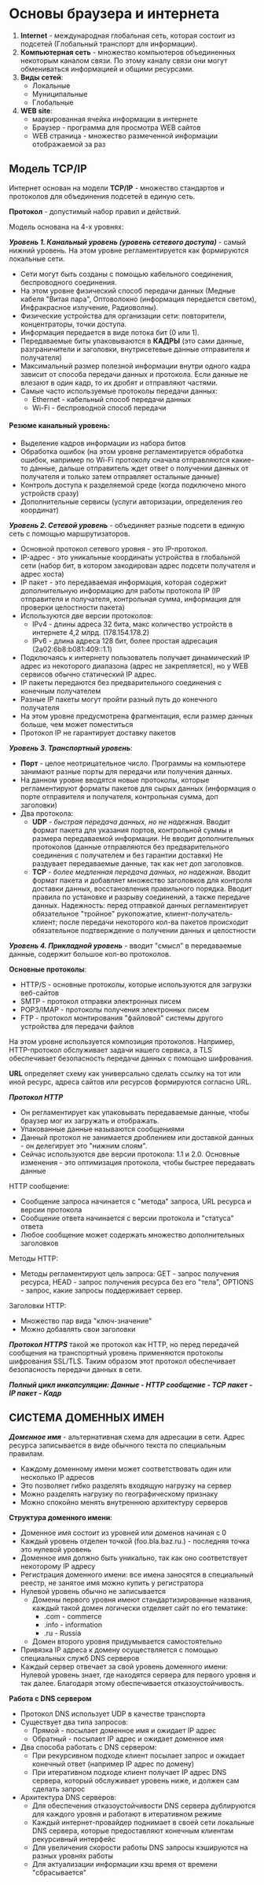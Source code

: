 # Основы браузера и интернета
1. **Internet** - международная глобальная сеть, которая состоит из подсетей (Глобальный транспорт для информации).
2. **Компьютерная сеть** - множество компьютеров объединенных некоторым каналом связи.
По этому каналу связи они могут обмениваться информацией и общими ресурсами.
3. **Виды сетей**:
   + Локальные
   + Муниципальные
   + Глобальные
4. **WEB site**:
    + маркированная ячейка информации в интернете
    + Браузер - программа для просмотра WEB сайтов
    + WEB страница - множество размеченной информации отображаемой за раз

## Модель TCP/IP
Интернет основан на модели **TCP/IP** - множество стандартов и протоколов для объединения подсетей в единую сеть.

**Протокол** - допустимый набор правил и действий.

Модель основана на 4-х уровнях:

***Уровень 1. Канальный уровень (уровень сетевого доступа)*** - самый нижний уровень. 
На этом уровне регламентируется как формируются локальные сети. 
+ Сети могут быть созданы с помощью кабельного соединения, беспроводного соединения.
+ На этом уровне физический способ передачи данных (Медные кабеля "Витая пара", Оптоволокно (информация передается светом), Инфракрасное излучение, Радиоволны).
+ Физические устройства для организации сети: повторители, концентраторы, точки доступа.
+ Информация передается в виде потока бит (0 или 1).
+ Передаваемые биты упаковываются в **КАДРЫ** (это сами данные, разграничители и заголовки, внутрисетевые данные отправителя и получателя)
+ Максимальный размер полезной информации внутри одного кадра зависит от способа передачи данных и протокола. Если данные не влезают в один кадр, то их дробят и отправляют частями.
+ Самые часто используемые протоколы передачи данных:
    + Ethernet - кабельный способ передачи данных
    + Wi-Fi - беспроводной способ передачи
#### Резюме канальный уровень:
+ Выделение кадров информации из набора битов
+ Обработка ошибок (на этом уровне регламентируется обработка ошибок, например по Wi-Fi протоколу сначала отправляются какие-то данные, дальше отправитель ждет ответ о получении данных от получателя и только затем отправляет остальные данные)
+ Контроль доступа к разделяемой среде (когда подключено много устройств сразу)
+ Дополнительные сервисы (услуги авторизации, определения гео координат)

***Уровень 2. Сетевой уровень*** - объединяет разные подсети в единую сеть с помощью маршрутизаторов.
+ Основной протокол сетевого уровня - это IP-протокол.
+ IP-адрес - это уникальные координаты устройства в глобальной сети (набор бит, в котором закодирован адрес подсети получателя и адрес хоста)
+ IP пакет - это передаваемая информация, которая содержит дополнительную информацию для работы протокола IP (IP отправителя и получателя, контрольная сумма, информация для проверки целостности пакета)
+ Используются две версии протоколов:
    + IPv4 - длины адреса 32 бита, макс количество устройств в интернете 4,2 млрд. (178.154.178.2)
    + IPv6 - длина адреса 128 бит, более простая адресация (2a02:6b8:b081:409::1.1)
+ Подключаясь к интернету пользователь получает динамический IP адрес из некоторого диапазона (адрес не закрепляется), но у WEB сервисов обычно статический IP адрес.
+ IP пакеты передаются без предварительного соединения с конечным получателем
+ Разные IP пакеты могут пройти разный путь до конечного получателя
+ На этом уровне предусмотрена фрагментация, если размер данных больше, чем может поместиться
+ Протокол IP не гарантирует доставку пакетов

***Уровень 3. Транспортный уровень***:
+ **Порт** - целое неотрицательное число. Программы на компьютере занимают разные порты для передачи или получения данных.
+ На данном уровне вводятся новые протоколы, которые регламентируют форматы пакетов для сырых данных (информация о порте отправителя и получателя, контрольная сумма, доп заголовки)
+ Два протокола:
    + **UDP** - *быстрая передача данных, но не надежная*. Вводит формат пакета для указания портов, контрольной суммы и размера передаваемой информации. 
  Не вводит дополнительных протоколов (данные отправляются без предварительного соединения с получателем и без гарантии доставки)
  Не раздувает передаваемые данные, так как нет доп заголовков.
    + **TCP** - *более медленная передача данных, но надежная*. 
  Вводит формат пакета и добавляет множество заголовков для контроля доставки данных, восстановления правильного порядка.
  Вводит правила по установке и разрыву соединений, а также передаче данных.
  Надежность: перед отправкой данных регламентирует обязательное "тройное" рукопожатие, клиент-получатель-клиент; после передачи некоторого кол-ва пакетов происходит обязательное подтверждение о получении данных и целостности

***Уровень 4. Прикладной уровень*** - вводит "смысл" в передаваемые данные, содержит большое кол-во протоколов.

**Основные протоколы**:
+ HTTP/S - основные протоколы, которые используются для загрузки веб-сайтов
+ SMTP - протокол отправки электронных писем
+ POP3/IMAP - протоколы получения электронных писем
+ FTP - протокол монтирования "файловой" системы другого устройства для передачи файлов

На этом уровне используется композиция протоколов. Например, HTTP-протокол обслуживает задачи нашего сервиса, а TLS обеспечивает безопасность передачи данных с помощью шифрования.

**URL** определяет схему как универсально сделать ссылку на тот или иной ресурс, адреса сайтов или ресурсов формируются согласно URL.

***Протокол HTTP***
+ Он регламентирует как упаковывать передаваемые данные, чтобы браузер мог их загружать и отображать.
+ Упакованные данные называются сообщениями
+ Данный протокол не занимается дроблением или доставкой данных - он делегирует это "нижним слоям".
+ Сейчас используются две версии протокола: 1.1 и 2.0. Основные изменения - это оптимизация протокола, чтобы быстрее передавать данные

HTTP сообщение:
+ Сообщение запроса начинается с "метода" запроса, URL ресурса и версии протокола
+ Сообщение ответа начинается с версии протокола и "статуса" ответа
+ Любое сообщение может содержать множество дополнительных заголовков

Методы HTTP:
+ Методы регламентируют цель запроса: GET - запрос получения ресурса, HEAD - запрос получения ресурса без его "тела", OPTIONS - запрос, какие запросы поддерживает сервер.

Заголовки HTTP:
+ Множество пар вида "ключ-значение"
+ Можно добавлять свои заголовки

***Протокол HTTPS*** такой же протокол как HTTP, но перед передачей сообщения на транспортный уровень применяются протоколы шифрования SSL/TLS. Таким образом этот протокол обеспечивает безопасность передачи данных в сети.

***Полный цикл инкапсуляции: Данные - HTTP сообщение - TCP пакет - IP пакет - Кадр***


## СИСТЕМА ДОМЕННЫХ ИМЕН
***Доменное имя*** - альтернативная схема для адресации в сети. Адрес ресурса записывается в виде обычного текста по специальным правилам.
+ Каждому доменному имени может соответствовать один или несколько IP адресов
+ Это позволяет гибко разделять входящую нагрузку на сервер
+ Можно разделять нагрузку по географическому признаку
+ Можно спокойно менять внутреннюю архитектуру серверов

**Структура доменного имени**:
+ Доменное имя состоит из уровней или доменов начиная с 0
+ Каждый уровень отделен точкой (foo.bla.baz.ru.) - последняя точка это нулевой уровень
+ Доменное имя должно быть уникально, так как оно соответствует некоторому IP адресу
+ Регистрация доменного имени: все имена заносятся в специальный реестр, не занятое имя можно купить у регистратора
+ Нулевой уровень обычно не записывается
    + Домены первого уровня имеют стандартизированные названия, каждый такой домен логически отделяет сайт по его тематике:
        + .com - commerce
        + .info - information
        + .ru - Russia
    + Домен второго уровня придумывается самостоятельно
+ Привязка IP адреса к домену осуществляется с помощью специальных служб DNS серверов
+ Каждый сервер отвечает за свой уровень доменного имени: Нулевой уровень знает, где находятся сервера для первого уровня и так далее. Благодаря этому обеспечивается отказоустойчивость.

**Работа с DNS сервером**
+ Протокол DNS использует UDP в качестве транспорта
+ Существует два типа запросов:
    + Прямой - посылает доменное имя и ожидает IP адрес
    + Обратный - посылает IP адрес и ожидает доменное имя
+ Два способа работать с DNS сервером:
    + При рекурсивном подходе клиент посылает запрос и ожидает конечный ответ (например IP адрес по домену)
    + При итеративном подходе клиент получает IP адрес DNS сервера, который обслуживает уровень ниже, и должен сам сделать запрос
+ Архитектура DNS серверов:
    + Для обеспечения отказоустойчивости DNS сервера дублируются для каждого уровня и работают в итеративном режиме
    + Каждый интернет-провайдер поднимает в своей сети локальные DNS сервера, которые предоставляют конечным клиентам рекурсивный интерфейс
    + Для увеличения скорости работы DNS запросы кэшируются на разных уровнях работы
    + Для актуализации информации кэш время от времени "сбрасывается"
